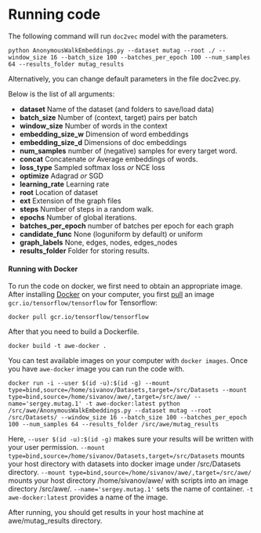 # Running code

The following command will run `doc2vec` model with the parameters.
```
python AnonymousWalkEmbeddings.py --dataset mutag --root ./ --window_size 16 --batch_size 100 --batches_per_epoch 100 --num_samples 64 --results_folder mutag_results
```

Alternatively, you can change default parameters in the file doc2vec.py. 

Below is the list of all arguments: 
- **dataset** Name of the dataset (and folders to save/load data) 
- **batch_size** Number of (context, target) pairs per batch
- **window_size** Number of words in the context
- **embedding_size_w** Dimension of word embeddings
- **embedding_size_d** Dimensions of doc embeddings
- **num_samples** number of (negative) samples for every target word.
- **concat** Concatenate *or* Average embeddings of words.
- **loss_type** Sampled softmax loss *or* NCE loss
- **optimize** Adagrad *or* SGD
- **learning_rate** Learning rate
- **root** Location of dataset
- **ext** Extension of the graph files
- **steps** Number of steps in a random walk.
- **epochs** Number of global iterations. 
- **batches_per_epoch** number of batches per epoch for each graph
- **candidate_func** None (loguniform by default) or uniform
- **graph_labels** None, edges, nodes, edges_nodes
- **results_folder** Folder for storing results.

#### Running with Docker
To run the code on docker, we first need to obtain an appropriate image. After installing [Docker](https://docs.docker.com/engine/installation/) on your computer, you first [pull](https://docs.docker.com/docker-hub/repos/) an image `gcr.io/tensorflow/tensorflow` for Tensorflow:
```
docker pull gcr.io/tensorflow/tensorflow
```

After that you need to build a Dockerfile. 
```
docker build -t awe-docker .
```

You can test available images on your computer with `docker images`. Once you have `awe-docker` image you can run the code with.

```
docker run -i --user $(id -u):$(id -g) --mount type=bind,source=/home/sivanov/Datasets,target=/src/Datasets --mount type=bind,source=/home/sivanov/awe/,target=/src/awe/ --name='sergey.mutag.1' -t awe-docker:latest python /src/awe/AnonymousWalkEmbeddings.py --dataset mutag --root /src/Datasets/ --window_size 16 --batch_size 100 --batches_per_epoch 100 --num_samples 64 --results_folder /src/awe/mutag_results
```
Here, `--user $(id -u):$(id -g)` makes sure your results will be written with your user permission. `--mount type=bind,source=/home/sivanov/Datasets,target=/src/Datasets` mounts your host directory with datasets into docker image under /src/Datasets directory. `--mount type=bind,source=/home/sivanov/awe/,target=/src/awe/` mounts your host directory /home/sivanov/awe/ with scripts into an image directory /src/awe/. `--name='sergey.mutag.1'` sets the name of container. `-t awe-docker:latest` provides a name of the image. 

After running, you should get results in your host machine at awe/mutag_results directory. 